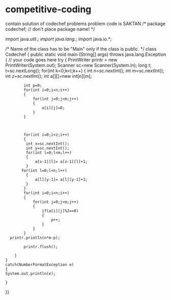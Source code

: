 # competitive-coding
contain solution of codechef problems
problem code is  SAKTAN
/* package codechef; // don't place package name! */

import java.util.*;
import java.lang.*;
import java.io.*;

/* Name of the class has to be "Main" only if the class is public. */
class Codechef
{
	public static void main (String[] args) throws java.lang.Exception
	{
		// your code goes here
		try
		{
		    PrintWriter printr 
                = new PrintWriter(System.out);
                Scanner sc=new Scanner(System.in);
		long t;
	    t=sc.nextLong();
	    for(int k=0;k<t;k++)
	    {
	        int n=sc.nextInt();
	        int m=sc.nextInt();
	         int z=sc.nextInt();
	        int a[][]=new int[n][m];
	        
	        int p=0;
	        for(int i=0;i<n;i++)
	        {
	            for(int j=0;j<m;j++)
	            {
	                a[i][j]=0;
	            }
	        }
	        
	           
	        
	        for(int i=0;i<z;i++)
	        {
	         int x=sc.nextInt();
	         int y=sc.nextInt();
	         for(int l=0;l<m;l++)
	         {
	             a[x-1][l]= a[x-1][l]+1;
	         }
	       for(int l=0;l<n;l++)
	         {
	             a[l][y-1]= a[l][y-1]+1;
	         }
	        }
	        for(int i=0;i<n;i++)
	        {
	            for(int j=0;j<m;j++)
	            {
	                if(a[i][j]%2==0)
	                {
	                    p++;
	                }
	            }
	        }
	  printr.println(n*m-p); 
  
            printr.flush(); 
	        
	    }
	}
	catch(NumberFormatException e)
	{
	System.out.println(e);
	
	}
}}

